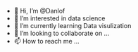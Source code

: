 - 👋 Hi, I’m @Danlof
- 👀 I’m interested in data science 
- 🌱 I’m currently learning Data visulization
- 💞️ I’m looking to collaborate on ...
- 📫 How to reach me ...

<!---
Danlof/Danlof is a ✨ special ✨ repository because its `README.md` (this file) appears on your GitHub profile.
You can click the Preview link to take a look at your changes.
--->
